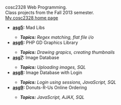 cosc2328 Web Programming.<br />
Class projects from the Fall 2013 semester.<br />
<a href = 'http://www.cs.stedwards.edu/~khamilt2/cosc2328'>My cosc2328 home page</a><br />

<ul>
<li><strong><a href = 'https://github.com/KristinHamilton/seuProjects/tree/master/cosc2328/asg5'>
  asg5</a>:</strong> Mad Libs</li>
  <ul><li><em><strong>Topics:</strong> Regex matching, flat file i/o</em></li></ul>
<li><strong><a href = 'https://github.com/KristinHamilton/seuProjects/tree/master/cosc2328/asg6'>
  asg6</a>:</strong> PHP GD Graphics Library</li>
  <ul><li><em><strong>Topics:</strong> Drawing grapics, creating thumbnails</em></li></ul>
<li><strong><a href = 'https://github.com/KristinHamilton/seuProjects/tree/master/cosc2328/asg7'>
  asg7</a>:</strong> Image Database</li>
  <ul><li><em><strong>Topics:</strong> Uploading images, SQL</em></li></ul>
<li><strong><a href = 'https://github.com/KristinHamilton/seuProjects/tree/master/cosc2328/asg8'>
  asg8</a>:</strong> Image Database with Login</li>
  <ul><li><em><strong>Topics:</strong> Login using sessions, JavaScript, SQL</em></li></ul>
  <li><strong><a href = 'https://github.com/KristinHamilton/seuProjects/tree/master/cosc2328/asg9'>
  asg9</a>:</strong> Donuts-R-Us Online Ordering</li>
  <ul><li><em><strong>Topics:</strong> JavaScript, AJAX, SQL</em></li></ul>
</ul>
